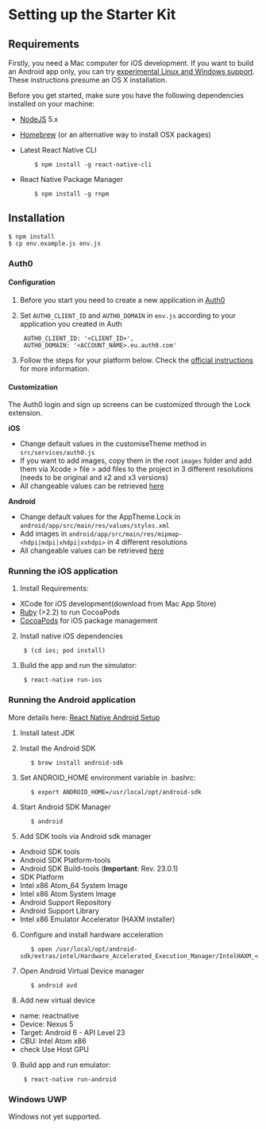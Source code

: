 # Setting up the Starter Kit

## Requirements

Firstly, you need a Mac computer for iOS development. If you want to build an Android app only, you can try [experimental Linux and Windows support](https://facebook.github.io/react-native/docs/linux-windows-support.html). These instructions presume an OS X installation.

Before you get started, make sure you have the following dependencies installed on your machine:

- [NodeJS](https://nodejs.org) 5.x
- [Homebrew](http://brew.sh/) (or an alternative way to install OSX packages)
- Latest React Native CLI

          $ npm install -g react-native-cli

- React Native Package Manager

          $ npm install -g rnpm

## Installation

    $ npm install
    $ cp env.example.js env.js

### Auth0

#### Configuration

1. Before you start you need to create a new application in [Auth0](https://manage.auth0.com/#/applications/)
2. Set `AUTH0_CLIENT_ID` and `AUTH0_DOMAIN` in `env.js` according to your application you created in Auth

        AUTH0_CLIENT_ID: '<CLIENT_ID>',
        AUTH0_DOMAIN: '<ACCOUNT_NAME>.eu.auth0.com'

3. Follow the steps for your platform below. Check the [official instructions](https://github.com/auth0/react-native-lock) for more information.

#### Customization

The Auth0 login and sign up screens can be customized through the Lock extension.

**iOS**
* Change default values in the customiseTheme method in `src/services/auth0.js`
* If you want to add images, copy them in the root `images` folder and add them via Xcode > file > add files to the project in 3 different resolutions (needs to be original and x2 and x3 versions)
* All changeable values can be retrieved [here]( https://auth0.com/docs/libraries/lock-ios/customization)

**Android**

* Change default values for the AppTheme.Lock in  `android/app/src/main/res/values/styles.xml`
* Add images in `android/app/src/main/res/mipmap-<hdpi|mdpi|xhdpi|xxhdpi>` in 4 different resolutions
* All changeable values can be retrieved [here]( https://github.com/auth0/Lock.Android/blob/master/lock/src/main/res/values/styles.xml)

### Running the iOS application

1. Install Requirements:

  - XCode for iOS development(download from Mac App Store)
  - [Ruby](https://www.ruby-lang.org) (>2.2) to run CocoaPods
  - [CocoaPods](https://cocoapods.org/) for iOS package management

2. Install native iOS dependencies

        $ (cd ios; pod install)

3. Build the app and run the simulator:

        $ react-native run-ios

### Running the Android application

More details here: [React Native Android Setup](https://facebook.github.io/react-native/docs/android-setup.html)

1. Install latest JDK
2. Install the Android SDK

          $ brew install android-sdk

3. Set ANDROID_HOME environment variable in .bashrc:

          $ export ANDROID_HOME=/usr/local/opt/android-sdk

4. Start Android SDK Manager

          $ android

5. Add SDK tools via Android sdk manager

  - Android SDK tools
  - Android SDK Platform-tools
  - Android SDK Build-tools (**Important**: Rev. 23.0.1)
  - SDK Platform
  - Intel x86 Atom_64 System Image
  - Intel x86 Atom System Image
  - Android Support Repository
  - Android Support Library
  - Intel x86 Emulator Accelerator (HAXM installer)

6. Configure and install hardware acceleration

          $ open /usr/local/opt/android-sdk/extras/intel/Hardware_Accelerated_Execution_Manager/IntelHAXM_<version>.dmg

7. Open Android Virtual Device manager

          $ android avd

8. Add new virtual device

  - name: reactnative
  - Device: Nexus 5
  - Target: Android 6 - API Level 23
  - CBU: Intel Atom x86
  - check Use Host GPU

9. Build app and run emulator:

        $ react-native run-android

### Windows UWP

Windows not yet supported.
